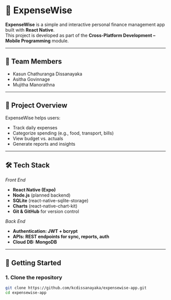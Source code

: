 # 📱 ExpenseWise

**ExpenseWise** is a simple and interactive personal finance management app built with **React Native**.  
This project is developed as part of the **Cross-Platform Development – Mobile Programming** module.

---

## 👥 Team Members
- Kasun Chathuranga Dissanayaka
- Asitha Govinnage
- Mujitha Manorathna

---

## 🎯 Project Overview
ExpenseWise helps users:
- Track daily expenses
- Categorize spending (e.g., food, transport, bills)
- View budget vs. actuals
- Generate reports and insights

---

## 🛠️ Tech Stack
*Front End*
- **React Native (Expo)**
- **Node.js** (planned backend)
- **SQLite** (react-native-sqlite-storage)
- **Charts** (react-native-chart-kit)
- **Git & GitHub** for version control

*Back End*
- **Authentication: JWT + bcrypt**
- **APIs: REST endpoints for sync, reports, auth**
- **Cloud DB: MongoDB**
---

## 🚀 Getting Started

### 1. Clone the repository
```bash
git clone https://github.com/kcdissanayaka/expensewise-app.git
cd expensewise-app

